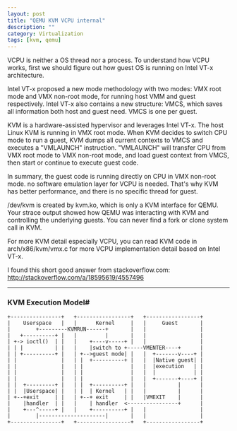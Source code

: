 ```yaml
---
layout: post
title: "QEMU KVM VCPU internal"
description: ""
category: Virtualization
tags: [kvm, qemu]
---
```


VCPU is neither a OS thread nor a process. To understand how VCPU works,
first we should figure out how guest OS is running on Intel VT-x architecture.

Intel VT-x proposed a new mode methodology with two modes: VMX root mode and
VMX non-root mode, for running host VMM and guest respectively. Intel VT-x
also contains a new structure: VMCS, which saves all information both host
and guest need. VMCS is one per guest.

KVM is a hardware-assisted hypervisor and leverages Intel VT-x. The host Linux
KVM is running in VMX root mode. When KVM decides to switch CPU mode to run a
guest, KVM dumps all current contexts to VMCS and executes a "VMLAUNCH"
instruction. "VMLAUNCH" will transfer CPU from VMX root mode to VMX non-root
mode, and load guest context from VMCS, then start or continue to execute
guest code.

In summary, the guest code is running directly on CPU in VMX non-root mode.
no software emulation layer for VCPU is needed. That's why KVM has better
performance, and there is no specific thread for guest.

/dev/kvm is created by kvm.ko, which is only a KVM interface for QEMU. Your
strace output showed how QEMU was interacting with KVM and controlling the
underlying guests. You can never find a fork or clone system call in KVM.

For more KVM detail especially VCPU, you can read KVM code in
arch/x86/kvm/vmx.c for more VCPU implementation detail based on Intel VT-x.


I found this short good answer from stackoverflow.com:
<http://stackoverflow.com/a/18595619/4557496>

---

### KVM Execution Model#

```
+----------------+   +-----------------+   +-----------------+
|    Userspace   |   |      Kernel     |   |     Guest       |
|        +---------KVMRUN------+       |   |                 |
|   +----------+ |   |         |       |   |                 |
| +-> ioctl()  | |   |    +----v-----+ |   |                 |
| | |          | |   |    |switch to +-----VMENTER----+      |
| | +----------+ |   | +-->guest mode| |   |  +-------v----+ |
| |              |   | |  +----------+ |   |  |Native guest| |
| |              |   | |               |   |  |execution   | |
| |              |   | |               |   |  |            | |
| |              |   | |               |   |  +-------+----+ |
| |  +---------+ |   | |  +----------+ |   |          |      |
| |  |Userspace| |   | |  | Kernel   | |   |          |      |
| +--+exit     | |   | +--+ exit     | |   |VMEXIT    |      |
|    |handler  | |   |    | handler  <----------------+      |
|    +---^-----+ |   |    +----------+ |   |                 |
|        |---------------------|       |   |                 |
+----------------+   +-----------------+   +-----------------+
```
